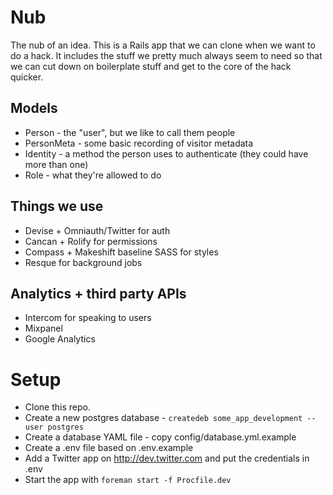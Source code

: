 # Nub

The nub of an idea. This is a Rails app that we can clone when we want to do a hack. It includes the stuff we pretty much always seem to need so that we can cut down on boilerplate stuff and get to the core of the hack quicker.

## Models

* Person - the "user", but we like to call them people
* PersonMeta - some basic recording of visitor metadata
* Identity - a method the person uses to authenticate (they could have more than one)
* Role - what they're allowed to do

## Things we use

* Devise + Omniauth/Twitter for auth
* Cancan + Rolify for permissions
* Compass + Makeshift baseline SASS for styles
* Resque for background jobs

## Analytics + third party APIs

* Intercom for speaking to users
* Mixpanel
* Google Analytics

# Setup

* Clone this repo.
* Create a new postgres database - `createdeb some_app_development --user postgres`
* Create a database YAML file - copy config/database.yml.example
* Create a .env file based on .env.example
* Add a Twitter app on http://dev.twitter.com and put the credentials in .env
* Start the app with `foreman start -f Procfile.dev`
